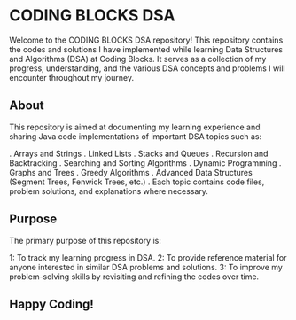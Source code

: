 # CODING BLOCKS DSA

Welcome to the CODING BLOCKS DSA repository! This repository contains the codes and solutions I have implemented while learning Data Structures and Algorithms (DSA) at Coding Blocks. It serves as a collection of my progress, understanding, and the various DSA concepts and problems I will encounter throughout my journey.

## About
This repository is aimed at documenting my learning experience and sharing Java code implementations of important DSA topics such as:

. Arrays and Strings
. Linked Lists
. Stacks and Queues
. Recursion and Backtracking
. Searching and Sorting Algorithms
. Dynamic Programming
. Graphs and Trees
. Greedy Algorithms
. Advanced Data Structures (Segment Trees, Fenwick Trees, etc.)
. Each topic contains code files, problem solutions, and explanations where necessary.

## Purpose
The primary purpose of this repository is:

1: To track my learning progress in DSA.
2: To provide reference material for anyone interested in similar DSA problems and solutions.
3: To improve my problem-solving skills by revisiting and refining the codes over time.

## Happy Coding!

